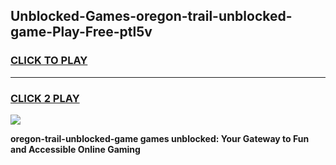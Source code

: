 
## Unblocked-Games-oregon-trail-unblocked-game-Play-Free-ptl5v
<h3>
<a href="https://premium76.site?title=oregon-trail-unblocked-game&ref=19M">CLICK TO PLAY</a></h3>
<hr>

<h3>
<a href="https://premium76.site?title=oregon-trail-unblocked-game&ref=19M">CLICK 2 PLAY</a>
  
</h3>

<a href="https://premium76.site?title=oregon-trail-unblocked-game&ref=19M"><img src="https://clearcache.store/games.png"></a>


**oregon-trail-unblocked-game games unblocked: Your Gateway to Fun and Accessible Online Gaming**
